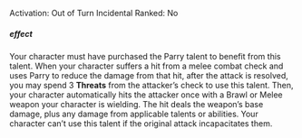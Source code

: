 Activation: Out of Turn Incidental
Ranked: No
##### effect
Your character must have purchased the Parry talent to benefit from this talent. When your character suffers a hit from a melee combat check and uses Parry to reduce the damage from that hit, after the attack is resolved, you may spend 3 **Threats** from the attacker’s check to use this talent. Then, your character automatically hits the attacker once with a Brawl or Melee weapon your character is wielding. The hit deals the weapon’s base damage, plus any damage from applicable talents or abilities. Your character can’t use this talent if the original attack incapacitates them.